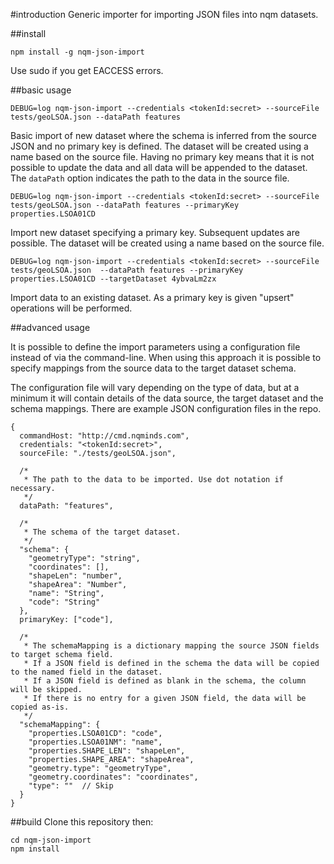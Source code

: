 #introduction
Generic importer for importing JSON files into nqm datasets.

##install

```
npm install -g nqm-json-import
```

Use sudo if you get EACCESS errors.

##basic usage

```
DEBUG=log nqm-json-import --credentials <tokenId:secret> --sourceFile tests/geoLSOA.json --dataPath features
```

Basic import of new dataset where the schema is inferred from the source JSON and no primary key is defined. The dataset will be created using a name based on the source file. Having no primary key means that it is not possible to update the data and all data will be appended to the dataset. The ```dataPath``` option indicates the path to the data in the source file.

```
DEBUG=log nqm-json-import --credentials <tokenId:secret> --sourceFile tests/geoLSOA.json --dataPath features --primaryKey properties.LSOA01CD
```

Import new dataset specifying a primary key. Subsequent updates are possible. The dataset will be created using a name based on the source file.

```
DEBUG=log nqm-json-import --credentials <tokenId:secret> --sourceFile tests/geoLSOA.json  --dataPath features --primaryKey properties.LSOA01CD --targetDataset 4ybvaLm2zx
```

Import data to an existing dataset. As a primary key is given "upsert" operations will be performed.

##advanced usage

It is possible to define the import parameters using a configuration file instead of via the command-line. When using this approach it is possible to specify mappings from the source data to the target dataset schema.

The configuration file will vary depending on the type of data, but at a minimum it will contain details of the data source, the target dataset and the schema mappings. There are example JSON configuration files in the repo.

```
{
  commandHost: "http://cmd.nqminds.com",
  credentials: "<tokenId:secret>",
  sourceFile: "./tests/geoLSOA.json",

  /*
   * The path to the data to be imported. Use dot notation if necessary.
   */
  dataPath: "features",

  /*
   * The schema of the target dataset.
   */
  "schema": {
    "geometryType": "string",
    "coordinates": [],
    "shapeLen": "number",
    "shapeArea": "Number",
    "name": "String",
    "code": "String"
  },
  primaryKey: ["code"],

  /*
   * The schemaMapping is a dictionary mapping the source JSON fields to target schema field.
   * If a JSON field is defined in the schema the data will be copied to the named field in the dataset.
   * If a JSON field is defined as blank in the schema, the column will be skipped.
   * If there is no entry for a given JSON field, the data will be copied as-is.
   */
  "schemaMapping": {
    "properties.LSOA01CD": "code",
    "properties.LSOA01NM": "name",
    "properties.SHAPE_LEN": "shapeLen",
    "properties.SHAPE_AREA": "shapeArea",
    "geometry.type": "geometryType",
    "geometry.coordinates": "coordinates",
    "type": ""  // Skip
  }
}
```

##build
Clone this repository then:

```
cd nqm-json-import
npm install
```



